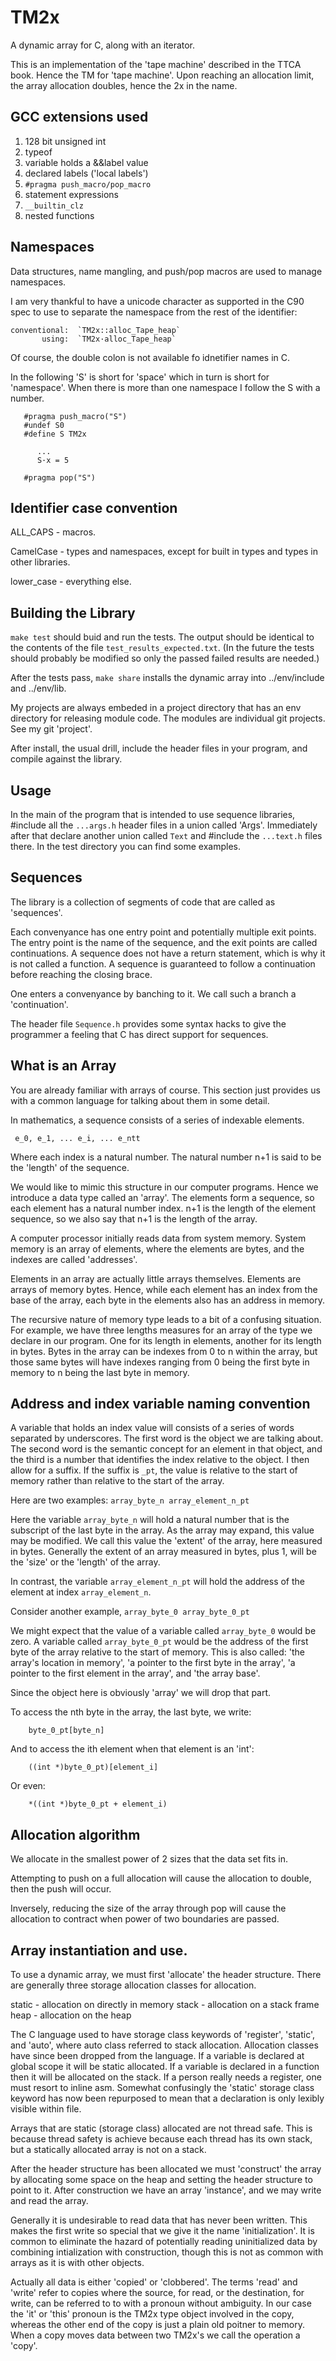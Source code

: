
# TM2x

A dynamic array for C, along with an iterator.

This is an implementation of the 'tape machine' described in the TTCA book. Hence the TM for
'tape machine'.  Upon reaching an allocation limit, the array allocation doubles, hence
the 2x in the name.

## GCC extensions used

  1. 128 bit unsigned int
  2. typeof
  3. variable holds a &&label value
  4. declared labels ('local labels')
  5. `#pragma push_macro/pop_macro`
  6. statement expressions
  7. `__builtin_clz`
  8. nested functions

## Namespaces

  Data structures, name mangling, and push/pop macros are used to manage namespaces.

  I am very thankful to have a unicode character as supported in the C90 spec to use to
  separate the namespace from the rest of the identifier:

    conventional:  `TM2x::alloc_Tape_heap`
           using:  `TM2x·alloc_Tape_heap`

   Of course, the double colon is not available fo idnetifier names in C.

   In the following 'S' is short for 'space' which in turn is short for 'namespace'.  When
   there is more than one namespace I follow the S with a number.

```
   #pragma push_macro("S")
   #undef S0
   #define S TM2x

      ...
      S·x = 5

   #pragma pop("S")

```

## Identifier case convention

   ALL_CAPS - macros.
   
   CamelCase - types and namespaces, except for built in types and types in other
   libraries.

   lower_case - everything else.

## Building the Library

  `make test` should buid and run the tests.  The output should be identical to the contents of the file
  `test_results_expected.txt`. (In the future the tests should probably be modified so only the passed
  failed results are needed.)

  After the tests pass, `make share` installs the dynamic array into ../env/include  and ../env/lib.

  My projects are always embeded in a project directory that has an env directory for
  releasing module code.  The modules are individual git projects.  See my git 'project'.

  After install, the usual drill, include the header files in your program, and compile against the library.

## Usage

  In the main of the program that is intended to use sequence libraries, #include all the `...args.h`
  header files in a union called 'Args'.  Immediately after that declare another union called `Text`
  and #include the `...text.h` files there.  In the test directory you can find some examples.

## Sequences

  The library is a collection of segments of code that are called as 'sequences'.

  Each convenyance has one entry point and potentially multiple exit points.  The entry point
  is the name of the sequence, and the exit points are called continuations.  A sequence
  does not have a return statement, which is why it is not called a function.  A sequence is
  guaranteed to follow a continuation before reaching the closing brace.

  One enters a convenyance by banching to it. We call such a branch a 'continuation'.

  The header file `Sequence.h` provides some syntax hacks to give the programmer a feeling that
  C has direct support for sequences.

## What is an Array

  You are already familiar with arrays of course.  This section just provides us with a common
  language for talking about them in some detail.

  In mathematics, a sequence consists of a series of indexable elements.

     e_0, e_1, ... e_i, ... e_ntt

  Where each index is a natural number. The natural number n+1 is said to be the 'length'
  of the sequence.

  We would like to mimic this structure in our computer programs.  Hence we introduce a
  data type called an 'array'.  The elements form a sequence, so each element has a
  natural number index. n+1 is the length of the element sequence, so we also say that n+1
  is the length of the array.

  A computer processor initially reads data from system memory. System memory is an array
  of elements, where the elements are bytes, and the indexes are called 'addresses'.

  Elements in an array are actually little arrays themselves. Elements are arrays of memory bytes.
  Hence, while each element has an index from the base of the array, each byte in the elements
  also has an address in memory.

  The recursive nature of memory type leads to a bit of a confusing situation. For
  example, we have three lengths measures for an array of the type we declare in our
  program.  One for its length in elements, another for its length in bytes. Bytes in the
  array can be indexes from 0 to n within the array, but those same bytes will have
  indexes ranging from 0 being the first byte in memory to n being the last byte in
  memory.

## Address and index variable naming convention

  A variable that holds an index value will consists of a series of words separated by
  underscores.  The first word is the object we are talking about. The second word is the
  semantic concept for an element in that object, and the third is a number that
  identifies the index relative to the object.  I then allow for a suffix.  If the suffix
  is `_pt`, the value is relative to the start of memory rather than relative to the start
  of the array.

  Here are two examples:
    ```
          array_byte_n
          array_element_n_pt
    ```

  Here the variable `array_byte_n` will hold a natural number that is the subscript of the
  last byte in the array. As the array may expand, this value may be modified.  We call
  this value the 'extent' of the array, here measured in bytes.  Generally the extent of
  an array measured in bytes, plus 1, will be the 'size' or the 'length' of the array.

  In contrast, the variable `array_element_n_pt` will hold the address of the element at
  index `array_element_n`.

  Consider another example,
    ```
          array_byte_0
          array_byte_0_pt
    ```

   We might expect that the value of a variable called `array_byte_0` would be zero.
   A variable called `array_byte_0_pt` would be the address of the first byte of the array
   relative to the start of memory.  This is also called: 'the array's location in memory',
   'a pointer to the first byte in the array', 'a pointer to the first element in the array',
   and 'the array base'.

   Since the object here is obviously 'array' we will drop that part.

   To access the nth byte in the array, the last byte, we write:

   ```
       byte_0_pt[byte_n]
   ```

   And to access the ith element when that element is an 'int':

   ```
       ((int *)byte_0_pt)[element_i]
   ```

   Or even:

   ```
       *((int *)byte_0_pt + element_i)
   ```


## Allocation algorithm

  We allocate in the smallest power of 2 sizes that the data set fits in.

  Attempting to push on a full allocation will cause the allocation to double, then
  the push will occur.

  Inversely, reducing the size of the array through pop will cause the allocation
  to contract when power of two boundaries are passed.

## Array instantiation and use.

  To use a dynamic array, we must first 'allocate' the header structure. There are
  generally three storage allocation classes for allocation.

   static  - allocation on directly in memory
   stack   - allocation on a stack frame
   heap    - allocation on the heap

  The C language used to have storage class keywords of 'register', 'static', and 'auto',
  where auto class referred to stack allocation. Allocation classes have since been
  dropped from the language.  If a variable is declared at global scope it will be static
  allocated. If a variable is declared in a function then it will be allocated on the
  stack. If a person really needs a register, one must resort to inline asm. Somewhat
  confusingly the 'static' storage class keyword has now been repurposed to mean that a
  declaration is only lexibly visible within file.

  Arrays that are static (storage class) allocated are not thread safe. This is because
  thread safety is achieve because each thread has its own stack, but a statically
  allocated array is not on a stack.

  After the header structure has been allocated we must 'construct' the array by
  allocating some space on the heap and setting the header structure to point to it.
  After construction we have an array 'instance', and we may write and read the array.

  Generally it is undesirable to read data that has never been written.  This makes the
  first write so special that we give it the name 'initialization'.  It is common to
  eliminate the hazard of potentially reading uninitialized data by combining
  intialization with construction, though this is not as common with arrays as it is with
  other objects.

  Actually all data is either 'copied' or 'clobbered'.  The terms 'read' and 'write' refer
  to copies where the source, for read, or the destination, for write, can be referred to
  to with a pronoun without ambiguity.  In our case the 'it' or 'this' pronoun is the TM2x
  type object involved in the copy, whereas the other end of the copy is just a plain old
  poitner to memory.  When a copy moves data between two TM2x's we call the operation a
  'copy'.
